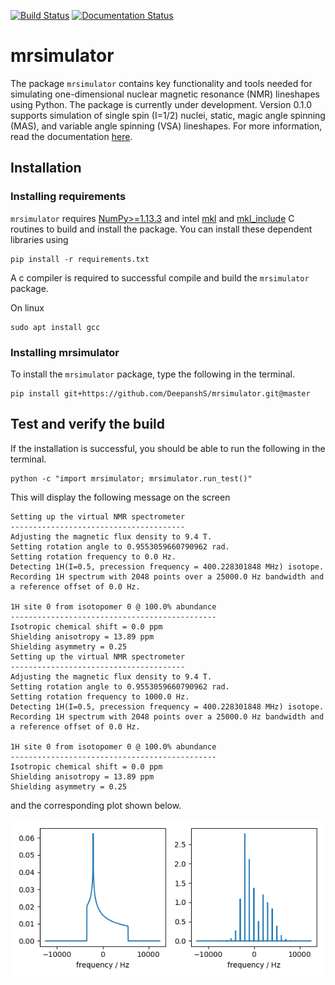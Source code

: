 
[![Build Status](https://travis-ci.org/DeepanshS/mrsimulator.svg?branch=master)](https://travis-ci.org/DeepanshS/mrsimulator)
[![Documentation Status](https://readthedocs.org/projects/mrsimulator/badge/?version=stable)](https://mrsimulator.readthedocs.io/en/stable/?badge=stable)

# mrsimulator

The package ``mrsimulator`` contains key functionality and tools needed for
simulating one-dimensional nuclear magnetic resonance (NMR) lineshapes using
Python. The package is currently under development. Version 0.1.0 supports
simulation of single spin \(I=1/2\) nuclei, static,
magic angle spinning (MAS), and variable angle spinning (VSA) lineshapes.
For more information, read the documentation [here](https://deepanshs.github.io/mrsimulator/).

## Installation

### Installing requirements

``mrsimulator`` requires [NumPy>=1.13.3](http://www.numpy.org)
and intel [mkl](https://pypi.org/project/mkl/) and
[mkl_include](https://pypi.org/project/mkl-include) C routines to build and
install the package. You can install these dependent libraries using

    pip install -r requirements.txt

A c compiler is required to successful compile and build the ``mrsimulator``
package.

On linux

    sudo apt install gcc

### Installing mrsimulator

To install the ``mrsimulator`` package, type the following
in the terminal.

    pip install git+https://github.com/DeepanshS/mrsimulator.git@master

## Test and verify the build

If the installation is successful, you should be able to run the following
in the terminal.

    python -c "import mrsimulator; mrsimulator.run_test()"

This will display the following message on the screen

    Setting up the virtual NMR spectrometer
    ---------------------------------------
    Adjusting the magnetic flux density to 9.4 T.
    Setting rotation angle to 0.9553059660790962 rad.
    Setting rotation frequency to 0.0 Hz.
    Detecting 1H(I=0.5, precession frequency = 400.228301848 MHz) isotope.
    Recording 1H spectrum with 2048 points over a 25000.0 Hz bandwidth and a reference offset of 0.0 Hz.

    1H site 0 from isotopomer 0 @ 100.0% abundance
    ----------------------------------------------
    Isotropic chemical shift = 0.0 ppm
    Shielding anisotropy = 13.89 ppm
    Shielding asymmetry = 0.25
    Setting up the virtual NMR spectrometer
    ---------------------------------------
    Adjusting the magnetic flux density to 9.4 T.
    Setting rotation angle to 0.9553059660790962 rad.
    Setting rotation frequency to 1000.0 Hz.
    Detecting 1H(I=0.5, precession frequency = 400.228301848 MHz) isotope.
    Recording 1H spectrum with 2048 points over a 25000.0 Hz bandwidth and a reference offset of 0.0 Hz.

    1H site 0 from isotopomer 0 @ 100.0% abundance
    ----------------------------------------------
    Isotropic chemical shift = 0.0 ppm
    Shielding anisotropy = 13.89 ppm
    Shielding asymmetry = 0.25

and the corresponding plot shown below.

![alt text](https://raw.githubusercontent.com/DeepanshS/mrsimulator/gh-pages/_static/test_output.png)
